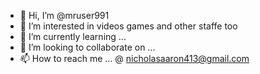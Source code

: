 - 👋 Hi, I’m @mruser991
- 👀 I’m interested in videos games and other staffe too
- 🌱 I’m currently learning ...
- 💞️ I’m looking to collaborate on ...
- 📫 How to reach me ... @ nicholasaaron413@gmail.com

<!---
mruser991/mruser991 is a ✨ special ✨ repository because its `README.md` (this file) appears on your GitHub profile.
You can click the Preview link to take a look at your changes.
--->
